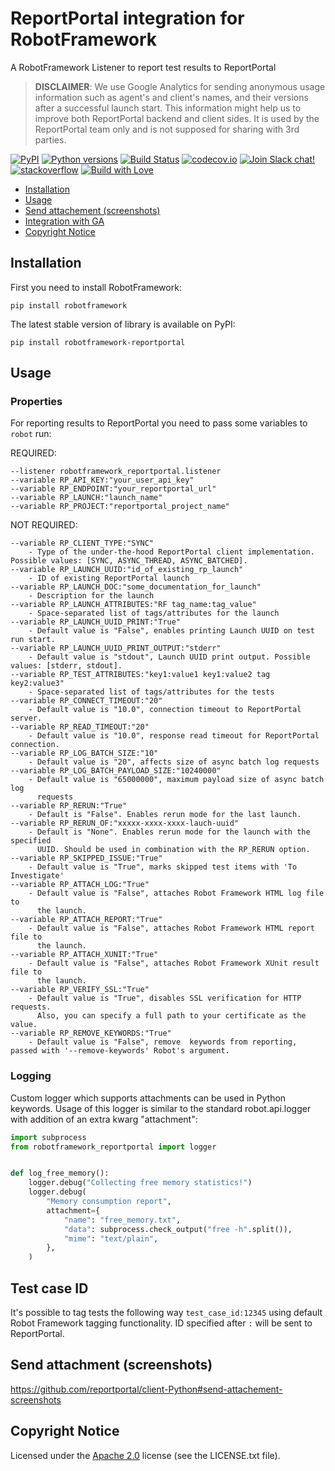 # ReportPortal integration for RobotFramework

A RobotFramework Listener to report test results to ReportPortal

> **DISCLAIMER**: We use Google Analytics for sending anonymous usage information such as agent's and client's names,
> and their versions after a successful launch start. This information might help us to improve both ReportPortal
> backend and client sides. It is used by the ReportPortal team only and is not supposed for sharing with 3rd parties.

[![PyPI](https://img.shields.io/pypi/v/robotframework-reportportal.svg?maxAge=259200)](https://pypi.python.org/pypi/robotframework-reportportal)
[![Python versions](https://img.shields.io/pypi/pyversions/robotframework-reportportal.svg)](https://pypi.org/project/robotframework-reportportal)
[![Build Status](https://github.com/reportportal/agent-Python-RobotFramework/actions/workflows/tests.yml/badge.svg)](https://github.com/reportportal/agent-Python-RobotFramework/actions/workflows/tests.yml)
[![codecov.io](https://codecov.io/gh/reportportal/agent-Python-RobotFramework/branch/develop/graph/badge.svg)](https://codecov.io/gh/reportportal/agent-Python-RobotFramework)
[![Join Slack chat!](https://img.shields.io/badge/slack-join-brightgreen.svg)](https://slack.epmrpp.reportportal.io/)
[![stackoverflow](https://img.shields.io/badge/reportportal-stackoverflow-orange.svg?style=flat)](http://stackoverflow.com/questions/tagged/reportportal)
[![Build with Love](https://img.shields.io/badge/build%20with-❤%EF%B8%8F%E2%80%8D-lightgrey.svg)](http://reportportal.io?style=flat)


* [Installation](https://github.com/reportportal/agent-Python-RobotFramework#installation)
* [Usage](https://github.com/reportportal/agent-Python-RobotFramework#usage)
* [Send attachement (screenshots)](https://github.com/reportportal/agent-Python-RobotFramework#send-attachement-screenshots)
* [Integration with GA](https://github.com/reportportal/agent-Python-RobotFramework#integration-with-ga)
* [Copyright Notice](https://github.com/reportportal/agent-Python-RobotFramework#copyright-notice)

## Installation

First you need to install RobotFramework:

    pip install robotframework

The latest stable version of library is available on PyPI:

    pip install robotframework-reportportal

## Usage

### Properties

For reporting results to ReportPortal you need to pass some variables
to `robot` run:

REQUIRED:

```
--listener robotframework_reportportal.listener
--variable RP_API_KEY:"your_user_api_key"
--variable RP_ENDPOINT:"your_reportportal_url"
--variable RP_LAUNCH:"launch_name"
--variable RP_PROJECT:"reportportal_project_name"
```

NOT REQUIRED:

```
--variable RP_CLIENT_TYPE:"SYNC"
    - Type of the under-the-hood ReportPortal client implementation. Possible values: [SYNC, ASYNC_THREAD, ASYNC_BATCHED].
--variable RP_LAUNCH_UUID:"id_of_existing_rp_launch"
    - ID of existing ReportPortal launch
--variable RP_LAUNCH_DOC:"some_documentation_for_launch"
    - Description for the launch
--variable RP_LAUNCH_ATTRIBUTES:"RF tag_name:tag_value"
    - Space-separated list of tags/attributes for the launch
--variable RP_LAUNCH_UUID_PRINT:"True"
    - Default value is "False", enables printing Launch UUID on test run start.
--variable RP_LAUNCH_UUID_PRINT_OUTPUT:"stderr"
    - Default value is "stdout", Launch UUID print output. Possible values: [stderr, stdout].
--variable RP_TEST_ATTRIBUTES:"key1:value1 key1:value2 tag key2:value3"
    - Space-separated list of tags/attributes for the tests
--variable RP_CONNECT_TIMEOUT:"20"
    - Default value is "10.0", connection timeout to ReportPortal server.
--variable RP_READ_TIMEOUT:"20"
    - Default value is "10.0", response read timeout for ReportPortal connection.
--variable RP_LOG_BATCH_SIZE:"10"
    - Default value is "20", affects size of async batch log requests
--variable RP_LOG_BATCH_PAYLOAD_SIZE:"10240000"
    - Default value is "65000000", maximum payload size of async batch log
      requests
--variable RP_RERUN:"True"
    - Default is "False". Enables rerun mode for the last launch.
--variable RP_RERUN_OF:"xxxxx-xxxx-xxxx-lauch-uuid"
    - Default is "None". Enables rerun mode for the launch with the specified
      UUID. Should be used in combination with the RP_RERUN option.
--variable RP_SKIPPED_ISSUE:"True"
    - Default value is "True", marks skipped test items with 'To Investigate'
--variable RP_ATTACH_LOG:"True"
    - Default value is "False", attaches Robot Framework HTML log file to
      the launch.
--variable RP_ATTACH_REPORT:"True"
    - Default value is "False", attaches Robot Framework HTML report file to
      the launch.
--variable RP_ATTACH_XUNIT:"True"
    - Default value is "False", attaches Robot Framework XUnit result file to
      the launch.
--variable RP_VERIFY_SSL:"True"
    - Default value is "True", disables SSL verification for HTTP requests.
      Also, you can specify a full path to your certificate as the value.
--variable RP_REMOVE_KEYWORDS:"True"
    - Default value is "False", remove  keywords from reporting, passed with '--remove-keywords' Robot's argument.
```

### Logging

Custom logger which supports attachments can be used in Python keywords.
Usage of this logger is similar to the standard robot.api.logger with addition
of an extra kwarg "attachment":

```python
import subprocess
from robotframework_reportportal import logger


def log_free_memory():
    logger.debug("Collecting free memory statistics!")
    logger.debug(
        "Memory consumption report",
        attachment={
            "name": "free_memory.txt",
            "data": subprocess.check_output("free -h".split()),
            "mime": "text/plain",
        },
    )
```

## Test case ID

It's possible to tag tests the following way `test_case_id:12345` using default
Robot Framework tagging functionality. ID specified after `:` will be sent to
ReportPortal.

## Send attachment (screenshots)

https://github.com/reportportal/client-Python#send-attachement-screenshots

## Copyright Notice

Licensed under the [Apache 2.0](https://www.apache.org/licenses/LICENSE-2.0)
license (see the LICENSE.txt file).

